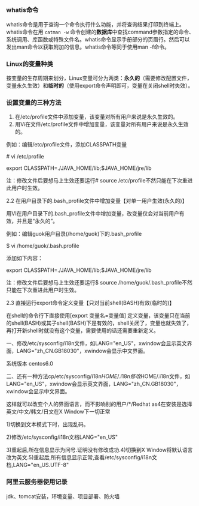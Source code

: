 ## 

### whatis命令

whatis命令是用于查询一个命令执行什么功能，并将查询结果打印到终端上。 whatis命令在用 `catman -w` 命令创建的**数据库**中查找command参数指定的命令、系统调用、库函数或特殊文件名。whatis命令显示手册部分的页眉行。然后可以发出man命令以获取附加的信息。whatis命令等同于使用man -f命令。

### Linux的变量种类

 按变量的生存周期来划分，Linux变量可分为两类：**永久的**（需要修改配置文件，变量永久生效）和**临时的**（使用export命令声明即可，变量在关闭shell时失效）。

### 设置变量的三种方法

1. 在/etc/profile文件中添加变量，该变量对所有用户来说是永久生效的。
2. 用Vi在文件/etc/profile文件中增加变量，该变量对所有用户来说是永久生效的。

例如：编辑/etc/profile文件，添加CLASSPATH变量

\# vi /etc/profile

export CLASSPATH=./JAVA_HOME/lib;$JAVA_HOME/jre/lib

注：修改文件后要想马上生效还要运行# source /etc/profile不然只能在下次重进此用户时生效。

2.2 在用户目录下的.bash_profile文件中增加变量【对单一用户生效(永久的)】

用VI在用户目录下的.bash_profile文件中增加变量，改变量仅会对当前用户有效，并且是“永久的”。

例如：编辑guok用户目录(/home/guok)下的.bash_profile

$ vi /home/guok/.bash.profile

添加如下内容：

export CLASSPATH=./JAVA_HOME/lib;$JAVA_HOME/jre/lib

注：修改文件后要想马上生效还要运行$ source /home/guok/.bash_profile不然只能在下次重进此用户时生效。

2.3 直接运行export命令定义变量【只对当前shell(BASH)有效(临时的)】

在shell的命令行下直接使用[export 变量名=变量值] 定义变量，该变量只在当前的shell(BASH)或其子shell(BASH)下是有效的，shell关闭了，变量也就失效了，再打开新shell时就没有这个变量，需要使用的话还需要重新定义。

一、修改/etc/sysconfig/i18n文件，如LANG="en_US"，xwindow会显示英文界面，LANG="zh_CN.GB18030"，xwindow会显示中文界面。 

 系统版本 centos6.0

二、还有一种方法cp/etc/sysconfig/i18n$HOME/.i18n修改$HOME/.i18n文件，如LANG="en_US"，xwindow会显示英文界面，LANG="zh_CN.GB18030"，xwindow会显示中文界面。

这样就可以改变个人的界面语言，而不影响别的用户/*/Redhat as4在安装是选择英文/中文/韩文/日文在X Window下一切正常

1)切换到文本模式下时，出现乱码。

2)修改/etc/sysconfig/i18n文档LANG="en_US"

3)重起后,所在信息显示为问号.证明没有修改成功.4)切换到X Window将默认语言改为英文.5)重起后,所有信息显示正常,查看/etc/sysconfig/i18n文档,LANG="en_US.UTF-8"

### 阿里云服务器使用记录

jdk、tomcat安装，环境变量、项目部署、防火墙